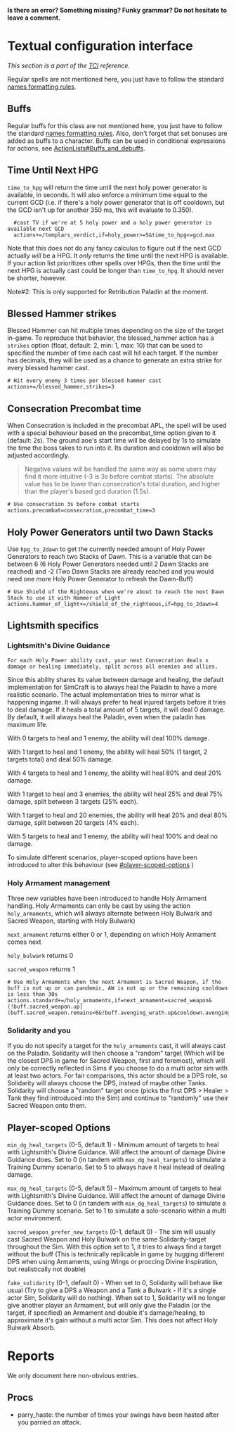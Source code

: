 **Is there an error? Something missing? Funky grammar? Do not hesitate to leave a comment.**



# Textual configuration interface
_This section is a part of the [TCI](TextualConfigurationInterface) reference._

Regular spells are not mentioned here, you just have to follow the standard [names formatting rules](TextualConfigurationInterface#Names_formatting).

## Buffs
Regular buffs for this class are not mentioned here, you just have to follow the standard [names formatting rules](TextualConfigurationInterface#Names_formatting.md). Also, don't forget that set bonuses are added as buffs to a character. Buffs can be used in conditional expressions for actions, see [ActionLists#Buffs\_and\_debuffs](ActionLists#Buffs_and_debuffs).

## Time Until Next HPG
`time_to_hpg` will return the time until the next holy power generator is available, in seconds. It will also enforce a minimum time equal to the current GCD (i.e. if there's a holy power generator that is off cooldown, but the GCD isn't up for another 350 ms, this will evaluate to 0.350).
```
  #cast TV if we're at 5 holy power and a holy power generator is available next GCD
  actions+=/templars_verdict,if=holy_power>=5&time_to_hpg<=gcd.max
```
Note that this does not do any fancy calculus to figure out if the next GCD actually _will_ be a HPG. It _only_ returns the time until the next HPG is available. If your action list prioritizes other spells over HPGs, then the time until the next HPG is actually cast could be longer than `time_to_hpg`. It should never be shorter, however.

Note#2: This is only supported for Retribution Paladin at the moment.

## Blessed Hammer strikes
Blessed Hammer can hit multiple times depending on the size of the target in-game. To reproduce that behavior, the blessed_hammer action has a `strikes` option (float, default: 2, min: 1, max: 10) that can be used to specified the number of time each cast will hit each target.
If the number has decimals, they will be used as a chance to generate an extra strike for every blessed hammer cast.
```
# Hit every enemy 3 times per blessed hammer cast
actions+=/blessed_hammer,strikes=3
```

## Consecration Precombat time
When Consecration is included in the precombat APL, the spell will be used with a special behaviour based on the precombat_time option given to it (default: 2s). The ground aoe's start time will be delayed by 1s to simulate the time the boss takes to run into it. Its duration and cooldown will also be adjusted accordingly.
>Negative values will be handled the same way as some users may find it more intuitive (-3 is 3s before combat starts). The absolute value has to be lower than consecration's total duration, and higher than the player's based gcd duration (1.5s).
```
# Use consecration 3s before combat starts
actions.precombat=consecration,precombat_time=3
```

## Holy Power Generators until two Dawn Stacks
Use `hpg_to_2dawn` to get the currently needed amount of Holy Power Generators to reach two Stacks of Dawn. This is a variable that can be between 6 (6 Holy Power Generators needed until 2 Dawn Stacks are reached) and -2 (Two Dawn Stacks are already reached and you would need one more Holy Power Generator to refresh the Dawn-Buff)
```
# Use Shield of the Righteous when we're about to reach the next Dawn Stack to use it with Hammer of Light
actions.hammer_of_light+=/shield_of_the_righteous,if=hpg_to_2dawn=4
```

## Lightsmith specifics

### Lightsmith's Divine Guidance
```
For each Holy Power ability cast, your next Consecration deals x damage or healing immediately, split across all enemies and allies.
```
Since this ability shares its value between damage and healing, the default implementation for SimCraft is to always heal the Paladin to have a more realistic scenario. The actual implementation tries to mirror what is happening ingame. It will always prefer to heal injured targets before it tries to deal damage. If it heals a total amount of 5 targets, it will deal 0 damage. By default, it will always heal the Paladin, even when the paladin has maximum life.

With 0 targets to heal and 1 enemy, the ability will deal 100% damage.

With 1 target to heal and 1 enemy, the ability will heal 50% (1 target, 2 targets total) and deal 50% damage.

With 4 targets to heal and 1 enemy, the ability will heal 80% and deal 20% damage.

With 1 target to heal and 3 enemies, the ability will heal 25% and deal 75% damage, split between 3 targets (25% each).

With 1 target to heal and 20 enemies, the ability will heal 20% and deal 80% damage, split between 20 targets (4% each).

With 5 targets to heal and 1 enemy, the ability will heal 100% and deal no damage.

To simulate different scenarios, player-scoped options have been introduced to alter this behaviour (see [#player-scoped-options](https://github.com/simulationcraft/simc/wiki/Paladins#player-scoped-options) )

### Holy Armament management
Three new variables have been introduced to handle Holy Armament handling. Holy Armaments can only be cast by using the action `holy_armaments`, which will always alternate between Holy Bulwark and Sacred Weapon, starting with Holy Bulwark)

`next_armament` returns either 0 or 1, depending on which Holy Armament comes next

`holy_bulwark` returns 0

`sacred_weapon` returns 1

```
# Use Holy Armaments when the next Armament is Sacred Weapon, if the buff is not up or can pandemic, AW is not up or the remaining cooldown is less than 30s
actions.standard+=/holy_armaments,if=next_armament=sacred_weapon&(!buff.sacred_weapon.up|(buff.sacred_weapon.remains<6&!buff.avenging_wrath.up&cooldown.avenging_wrath.remains<=30))
```

### Solidarity and you
If you do not specify a target for the `holy_armaments` cast, it will always cast on the Paladin. Solidarity will then choose a "random" target (Which will be the closest DPS in game for Sacred Weapon, first and foremost), which will only be correctly reflected in Sims if you choose to do a multi actor sim with at least two actors. For fair comparisons, this actor should be a DPS role, so Solidarity will always choose the DPS, instead of maybe other Tanks. Solidarity will choose a "random" target once (picks the first DPS > Healer > Tank they find introduced into the Sim) and continue to "randomly" use their Sacred Weapon onto them.

## Player-scoped Options
`min_dg_heal_targets` (0-5, default 1) - Minimum amount of targets to heal with Lightsmith's Divine Guidance. Will affect the amount of damage Divine Guidance does. Set to 0 (in tandem with `max_dg_heal_targets`) to simulate a Training Dummy scenario. Set to 5 to always have it heal instead of dealing damage.

`max_dg_heal_targets` (0-5, default 5) - Maximum amount of targets to heal with Lightsmith's Divine Guidance. Will affect the amount of damage Divine Guidance does. Set to 0 (in tandem with `min_dg_heal_targets`) to simulate a Training Dummy scenario. Set to 1 to simulate a solo-scenario within a multi actor environment.

`sacred_weapon_prefer_new_targets` (0-1, default 0) - The sim will usually cast Sacred Weapon and Holy Bulwark on the same Solidarity-target throughout the Sim. With this option set to 1, it tries to always find a target without the buff (This is technically replicable in game by hugging different DPS when using Armaments, using Wings or proccing Divine Inspiration, but realistically not doable)

`fake_solidarity` (0-1, default 0) - When set to 0, Solidarity will behave like usual (Try to give a DPS a Weapon and a Tank a Bulwark - If it's a single actor Sim, Solidarity will do nothing). When set to 1, Solidarity will no longer give another player an Armament, but will only give the Paladin (or the target, if specified) an Armament and double it's damage/healing, to approximate it's gain without a multi actor Sim. This does not affect Holy Bulwark Absorb.


# Reports
We only document here non-obvious entries.

## Procs
  * parry\_haste: the number of times your swings have been hasted after you parried an attack.